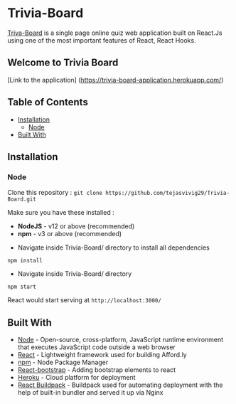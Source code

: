 # **Trivia-Board**

[Triva-Board](https://trivia-board-application.herokuapp.com/) is a single page online quiz web application built on React.Js using one of the most important features of React, React Hooks.

## Welcome to Trivia Board

[Link to the application] (https://trivia-board-application.herokuapp.com/)


## Table of Contents

- [Installation](#installation)
  - [Node](#Node)
- [Built With](#built-with)

## Installation

### Node

Clone this repository :
`git clone https://github.com/tejasvivig29/Trivia-Board.git`

Make sure you have these installed :

- **NodeJS** - v12 or above (recommended)
- **npm** - v3 or above (recommended)

* Navigate inside Trivia-Board/ directory to install all dependencies

```
npm install
```

- Navigate inside Trivia-Board/ directory

```
npm start
```

React would start serving at `http://localhost:3000/`

## Built With

- [Node](https://nodejs.org/en/docs/) - Open-source, cross-platform, JavaScript runtime environment that executes JavaScript code outside a web browser
- [React](https://reactjs.org/docs/getting-started.html) - Lightweight framework used for building Afford.ly
- [npm](https://docs.npmjs.com) - Node Package Manager
- [React-bootstrap](https://react-bootstrap.github.io/getting-started/introduction) - Adding bootstrap elements to react
- [Heroku](https://heroku.com) - Cloud platform for deployment
- [React Buildpack](https://github.com/mars/create-react-app-buildpack) - Buildpack used for automating deployment with the help of built-in bundler and served it up via Nginx

